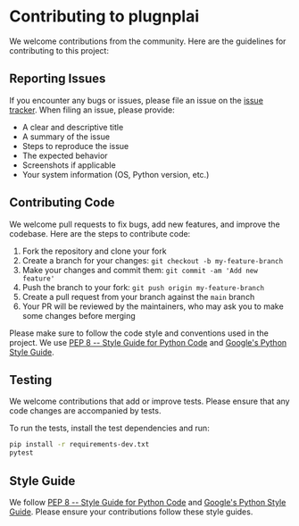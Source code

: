 # Contributing to plugnplai

We welcome contributions from the community. Here are the guidelines for contributing to this project:

## Reporting Issues

If you encounter any bugs or issues, please file an issue on the [issue tracker](https://github.com/edreisMD/plugnplai/issues). When filing an issue, please provide:

- A clear and descriptive title
- A summary of the issue 
- Steps to reproduce the issue
- The expected behavior
- Screenshots if applicable
- Your system information (OS, Python version, etc.)

## Contributing Code

We welcome pull requests to fix bugs, add new features, and improve the codebase. Here are the steps to contribute code:

1. Fork the repository and clone your fork
2. Create a branch for your changes: `git checkout -b my-feature-branch`
3. Make your changes and commit them: `git commit -am 'Add new feature'` 
4. Push the branch to your fork: `git push origin my-feature-branch`
5. Create a pull request from your branch against the `main` branch
6. Your PR will be reviewed by the maintainers, who may ask you to make some changes before merging

Please make sure to follow the code style and conventions used in the project. We use [PEP 8 -- Style Guide for Python Code](https://www.python.org/dev/peps/pep-0008/) and [Google's Python Style Guide](https://google.github.io/styleguide/pyguide.html).

## Testing

We welcome contributions that add or improve tests. Please ensure that any code changes are accompanied by tests.

To run the tests, install the test dependencies and run:

```bash
pip install -r requirements-dev.txt
pytest
```

## Style Guide

We follow [PEP 8 -- Style Guide for Python Code](https://www.python.org/dev/peps/pep-0008/) and [Google's Python Style Guide](https://google.github.io/styleguide/pyguide.html). Please ensure your contributions follow these style guides.


